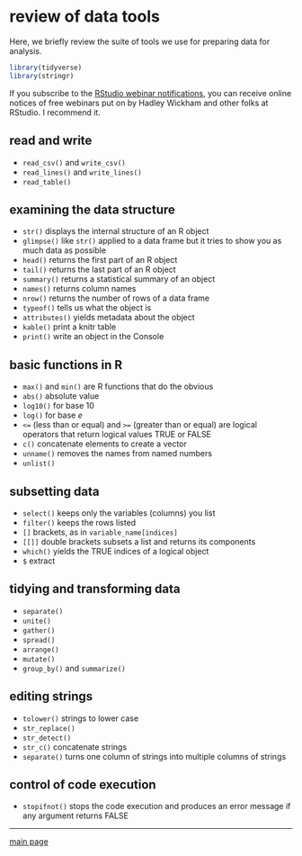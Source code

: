 
# review of data tools

Here, we briefly review the suite of tools we use for preparing data for
analysis.

``` r
library(tidyverse)
library(stringr)
```

If you subscribe to the [RStudio webinar
notifications](https://www.rstudio.com/resources/webinars/), you can
receive online notices of free webinars put on by Hadley Wickham and
other folks at RStudio. I recommend it.

## read and write

  - `read_csv()` and `write_csv()`
  - `read_lines()` and `write_lines()`
  - `read_table()`

## examining the data structure

  - `str()` displays the internal structure of an R object
  - `glimpse()` like `str()` applied to a data frame but it tries to
    show you as much data as possible
  - `head()` returns the first part of an R object
  - `tail()` returns the last part of an R object
  - `summary()` returns a statistical summary of an object
  - `names()` returns column names
  - `nrow()` returns the number of rows of a data frame
  - `typeof()` tells us what the object is
  - `attributes()` yields metadata about the object
  - `kable()` print a knitr table
  - `print()` write an object in the Console

## basic functions in R

  - `max()` and `min()` are R functions that do the obvious
  - `abs()` absolute value
  - `log10()` for base 10
  - `log()` for base *e*
  - `<=` (less than or equal) and `>=` (greater than or equal) are
    logical operators that return logical values TRUE or FALSE
  - `c()` concatenate elements to create a vector  
  - `unname()` removes the names from named numbers
  - `unlist()`

## subsetting data

  - `select()` keeps only the variables (columns) you list  
  - `filter()` keeps the rows listed
  - `[]` brackets, as in `variable_name[indices]`
  - `[[]]` double brackets subsets a list and returns its components
  - `which()` yields the TRUE indices of a logical object
  - `$` extract

## tidying and transforming data

  - `separate()`
  - `unite()`
  - `gather()`
  - `spread()`
  - `arrange()`  
  - `mutate()`
  - `group_by()` and `summarize()`

## editing strings

  - `tolower()` strings to lower case
  - `str_replace()`
  - `str_detect()`
  - `str_c()` concatenate strings
  - `separate()` turns one column of strings into multiple columns of
    strings

## control of code execution

  - `stopifnot()` stops the code execution and produces an error message
    if any argument returns FALSE

-----

[main page](../README.md)
